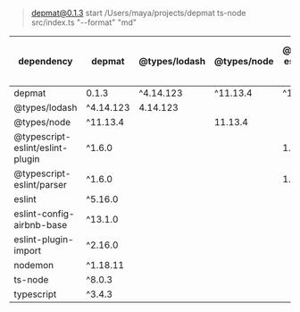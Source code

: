 
> depmat@0.1.3 start /Users/maya/projects/depmat
> ts-node src/index.ts "--format" "md"

|dependency|depmat|@types/lodash|@types/node|@typescript-eslint/eslint-plugin|@typescript-eslint/parser|eslint|eslint-config-airbnb-base|eslint-plugin-import|nodemon|ts-node|typescript|
|-|-|-|-|-|-|-|-|-|-|-|-|
|depmat|0.1.3|^4.14.123|^11.13.4|^1.6.0|^1.6.0|^5.16.0|^13.1.0|^2.16.0|^1.18.11|^8.0.3|^3.4.3|
|@types/lodash|^4.14.123|4.14.123| | | | | | | | | |
|@types/node|^11.13.4| |11.13.4| | | | | | | | |
|@typescript-eslint/eslint-plugin|^1.6.0| | |1.6.0|1.6.0| | | | | | |
|@typescript-eslint/parser|^1.6.0| | |1.6.0|1.6.0| | | | | | |
|eslint|^5.16.0| | | | |5.16.0| | | | | |
|eslint-config-airbnb-base|^13.1.0| | | | | |13.1.0| | | | |
|eslint-plugin-import|^2.16.0| | | | | | |2.16.0| | | |
|nodemon|^1.18.11| | | | | | | |1.18.11| | |
|ts-node|^8.0.3| | | | | | | | |8.0.3| |
|typescript|^3.4.3| | | | | | | | | |3.4.3|
